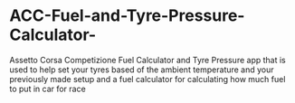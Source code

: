 # ACC-Fuel-and-Tyre-Pressure-Calculator-
Assetto Corsa Competizione Fuel Calculator and Tyre Pressure app that is used to help set your tyres based of the ambient temperature and your previously made setup and a fuel calculator for calculating how much fuel to put in car for race
